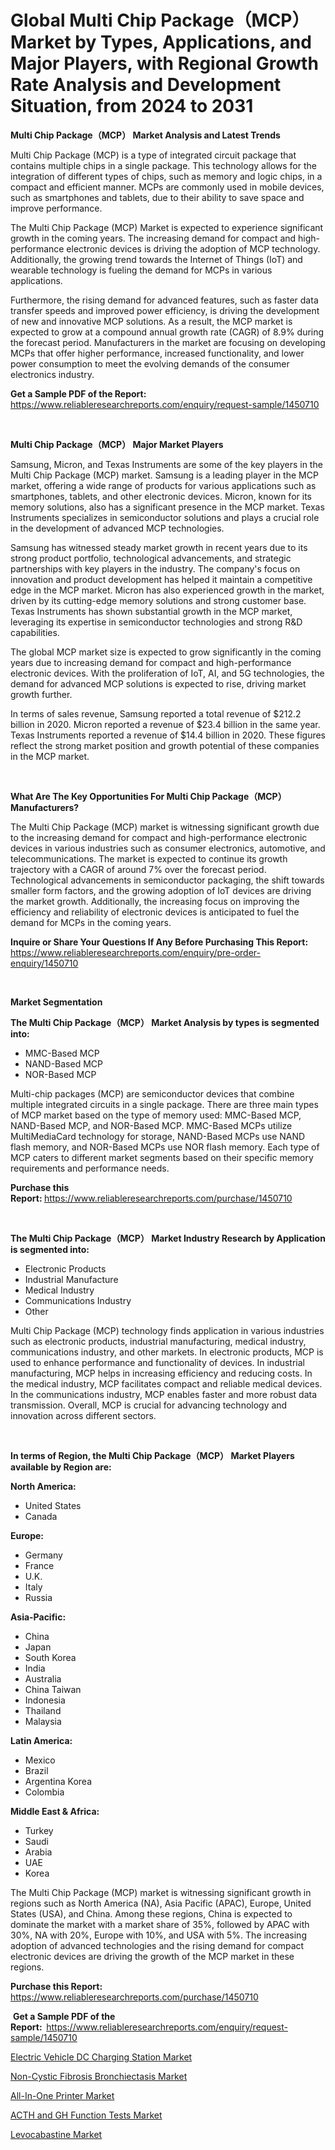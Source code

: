 <p><h1>Global Multi Chip Package（MCP） Market by Types, Applications, and Major Players, with Regional Growth Rate Analysis and Development Situation, from 2024 to 2031</h1></p><p><strong>Multi Chip Package（MCP） Market Analysis and Latest Trends</strong></p>
<p><p>Multi Chip Package (MCP) is a type of integrated circuit package that contains multiple chips in a single package. This technology allows for the integration of different types of chips, such as memory and logic chips, in a compact and efficient manner. MCPs are commonly used in mobile devices, such as smartphones and tablets, due to their ability to save space and improve performance.</p><p>The Multi Chip Package (MCP) Market is expected to experience significant growth in the coming years. The increasing demand for compact and high-performance electronic devices is driving the adoption of MCP technology. Additionally, the growing trend towards the Internet of Things (IoT) and wearable technology is fueling the demand for MCPs in various applications.</p><p>Furthermore, the rising demand for advanced features, such as faster data transfer speeds and improved power efficiency, is driving the development of new and innovative MCP solutions. As a result, the MCP market is expected to grow at a compound annual growth rate (CAGR) of 8.9% during the forecast period. Manufacturers in the market are focusing on developing MCPs that offer higher performance, increased functionality, and lower power consumption to meet the evolving demands of the consumer electronics industry.</p></p>
<p><strong>Get a Sample PDF of the Report:&nbsp;</strong> <a href="https://www.reliableresearchreports.com/enquiry/request-sample/1450710">https://www.reliableresearchreports.com/enquiry/request-sample/1450710</a></p>
<p>&nbsp;</p>
<p><strong>Multi Chip Package（MCP） Major Market Players</strong></p>
<p><p>Samsung, Micron, and Texas Instruments are some of the key players in the Multi Chip Package (MCP) market. Samsung is a leading player in the MCP market, offering a wide range of products for various applications such as smartphones, tablets, and other electronic devices. Micron, known for its memory solutions, also has a significant presence in the MCP market. Texas Instruments specializes in semiconductor solutions and plays a crucial role in the development of advanced MCP technologies.</p><p>Samsung has witnessed steady market growth in recent years due to its strong product portfolio, technological advancements, and strategic partnerships with key players in the industry. The company's focus on innovation and product development has helped it maintain a competitive edge in the MCP market. Micron has also experienced growth in the market, driven by its cutting-edge memory solutions and strong customer base. Texas Instruments has shown substantial growth in the MCP market, leveraging its expertise in semiconductor technologies and strong R&D capabilities.</p><p>The global MCP market size is expected to grow significantly in the coming years due to increasing demand for compact and high-performance electronic devices. With the proliferation of IoT, AI, and 5G technologies, the demand for advanced MCP solutions is expected to rise, driving market growth further.</p><p>In terms of sales revenue, Samsung reported a total revenue of $212.2 billion in 2020. Micron reported a revenue of $23.4 billion in the same year. Texas Instruments reported a revenue of $14.4 billion in 2020. These figures reflect the strong market position and growth potential of these companies in the MCP market.</p></p>
<p>&nbsp;</p>
<p><strong>What Are The Key Opportunities For Multi Chip Package（MCP） Manufacturers?</strong></p>
<p><p>The Multi Chip Package (MCP) market is witnessing significant growth due to the increasing demand for compact and high-performance electronic devices in various industries such as consumer electronics, automotive, and telecommunications. The market is expected to continue its growth trajectory with a CAGR of around 7% over the forecast period. Technological advancements in semiconductor packaging, the shift towards smaller form factors, and the growing adoption of IoT devices are driving the market growth. Additionally, the increasing focus on improving the efficiency and reliability of electronic devices is anticipated to fuel the demand for MCPs in the coming years.</p></p>
<p><strong>Inquire or Share Your Questions If Any Before Purchasing This Report:</strong> <a href="https://www.reliableresearchreports.com/enquiry/pre-order-enquiry/1450710">https://www.reliableresearchreports.com/enquiry/pre-order-enquiry/1450710</a></p>
<p>&nbsp;</p>
<p><strong>Market Segmentation</strong></p>
<p><strong>The Multi Chip Package（MCP） Market Analysis by types is segmented into:</strong></p>
<p><ul><li>MMC-Based MCP</li><li>NAND-Based MCP</li><li>NOR-Based MCP</li></ul></p>
<p><p>Multi-chip packages (MCP) are semiconductor devices that combine multiple integrated circuits in a single package. There are three main types of MCP market based on the type of memory used: MMC-Based MCP, NAND-Based MCP, and NOR-Based MCP. MMC-Based MCPs utilize MultiMediaCard technology for storage, NAND-Based MCPs use NAND flash memory, and NOR-Based MCPs use NOR flash memory. Each type of MCP caters to different market segments based on their specific memory requirements and performance needs.</p></p>
<p><strong>Purchase this Report:&nbsp;</strong><a href="https://www.reliableresearchreports.com/purchase/1450710">https://www.reliableresearchreports.com/purchase/1450710</a></p>
<p>&nbsp;</p>
<p><strong>The Multi Chip Package（MCP） Market Industry Research by Application is segmented into:</strong></p>
<p><ul><li>Electronic Products</li><li>Industrial Manufacture</li><li>Medical Industry</li><li>Communications Industry</li><li>Other</li></ul></p>
<p><p>Multi Chip Package (MCP) technology finds application in various industries such as electronic products, industrial manufacturing, medical industry, communications industry, and other markets. In electronic products, MCP is used to enhance performance and functionality of devices. In industrial manufacturing, MCP helps in increasing efficiency and reducing costs. In the medical industry, MCP facilitates compact and reliable medical devices. In the communications industry, MCP enables faster and more robust data transmission. Overall, MCP is crucial for advancing technology and innovation across different sectors.</p></p>
<p>&nbsp;</p>
<p><strong>In terms of Region, the Multi Chip Package（MCP） Market Players available by Region are:</strong></p>
<p>
    <p> <strong> North America: </strong>
        <ul>
            <li>United States</li>
            <li>Canada</li>
        </ul>
        </p> 
    <p> <strong> Europe: </strong>
        <ul>
            <li>Germany</li>
            <li>France</li>
            <li>U.K.</li>
            <li>Italy</li>
            <li>Russia</li>
        </ul>
        </p> 
    <p> <strong> Asia-Pacific: </strong>
        <ul>
            <li>China</li>
            <li>Japan</li>
            <li>South Korea</li>
            <li>India</li>
            <li>Australia</li>
            <li>China Taiwan</li>
            <li>Indonesia</li>
            <li>Thailand</li>
            <li>Malaysia</li>
        </ul>
        </p> 
    <p> <strong> Latin America: </strong>
        <ul>
            <li>Mexico</li>
            <li>Brazil</li>
            <li>Argentina Korea</li>
            <li>Colombia</li>
        </ul>
        </p> 
    <p> <strong> Middle East & Africa: </strong>
        <ul>
            <li>Turkey</li>
            <li>Saudi</li>
            <li>Arabia</li>
            <li>UAE</li>
            <li>Korea</li>
        </ul>
    </p>
    </p>
<p><p>The Multi Chip Package (MCP) market is witnessing significant growth in regions such as North America (NA), Asia Pacific (APAC), Europe, United States (USA), and China. Among these regions, China is expected to dominate the market with a market share of 35%, followed by APAC with 30%, NA with 20%, Europe with 10%, and USA with 5%. The increasing adoption of advanced technologies and the rising demand for compact electronic devices are driving the growth of the MCP market in these regions.</p></p>
<p><strong>Purchase this Report: </strong><a href="https://www.reliableresearchreports.com/purchase/1450710">https://www.reliableresearchreports.com/purchase/1450710</a></p>
<p>&nbsp;<strong>Get a Sample PDF of the Report:&nbsp;&nbsp;</strong><a href="https://www.reliableresearchreports.com/enquiry/request-sample/1450710">https://www.reliableresearchreports.com/enquiry/request-sample/1450710</a></p>
<p><strong></strong></p>
<p><p><a href="https://github.com/globismark/Market-Research-Report-List-2/blob/main/electric-vehicle-dc-charging-station-market.md">Electric Vehicle DC Charging Station Market</a></p><p><a href="https://issuu.com/reportprime-2/docs/non-cystic-fibrosis-bronchiectasis-market-size-203">Non-Cystic Fibrosis Bronchiectasis Market</a></p><p><a href="https://github.com/prosalinda88/Market-Research-Report-List-3/blob/main/all-in-one-printer-market.md">All-In-One Printer Market</a></p><p><a href="https://issuu.com/reportprime-2/docs/acth-and-gh-function-tests-market-size-2030.pptx">ACTH and GH Function Tests Market</a></p><p><a href="https://github.com/NorbertYates/Market-Research-Report-List-3/blob/main/levocabastine-market.md">Levocabastine Market</a></p></p>